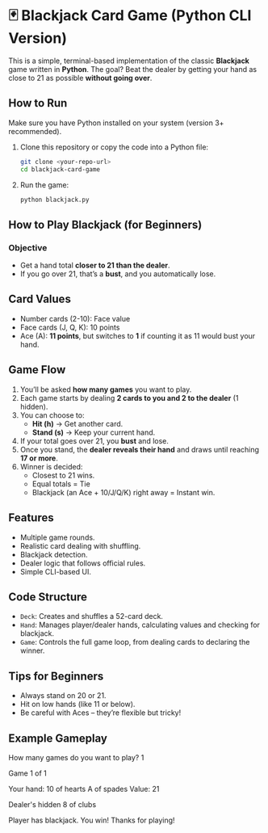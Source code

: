 # 🃏 Blackjack Card Game (Python CLI Version)
This is a simple, terminal-based implementation of the classic **Blackjack** game written in **Python**. The goal? Beat the dealer by getting your hand as close to 21 as possible **without going over**.



## How to Run

Make sure you have Python installed on your system (version 3+ recommended).

1. Clone this repository or copy the code into a Python file:
    ```bash
    git clone <your-repo-url>
    cd blackjack-card-game
    ```

2. Run the game:
    ```bash
    python blackjack.py
    ```

## How to Play Blackjack (for Beginners)

### Objective
- Get a hand total **closer to 21 than the dealer**.
- If you go over 21, that’s a **bust**, and you automatically lose.

## Card Values
- Number cards (2-10): Face value
- Face cards (J, Q, K): 10 points
- Ace (A): **11 points**, but switches to **1** if counting it as 11 would bust your hand.

## Game Flow

1. You’ll be asked **how many games** you want to play.
2. Each game starts by dealing **2 cards to you and 2 to the dealer** (1 hidden).
3. You can choose to:
   - **Hit (h)** → Get another card.
   - **Stand (s)** → Keep your current hand.
4. If your total goes over 21, you **bust** and lose.
5. Once you stand, the **dealer reveals their hand** and draws until reaching **17 or more**.
6. Winner is decided:
   - Closest to 21 wins.
   - Equal totals = Tie
   - Blackjack (an Ace + 10/J/Q/K) right away = Instant win.

## Features

- Multiple game rounds.
- Realistic card dealing with shuffling.
- Blackjack detection.
- Dealer logic that follows official rules.
- Simple CLI-based UI.

## Code Structure

- `Deck`: Creates and shuffles a 52-card deck.
- `Hand`: Manages player/dealer hands, calculating values and checking for blackjack.
- `Game`: Controls the full game loop, from dealing cards to declaring the winner.
  
## Tips for Beginners

- Always stand on 20 or 21.
- Hit on low hands (like 11 or below).
- Be careful with Aces – they’re flexible but tricky!  
  

## Example Gameplay
How many games do you want to play? 1

Game 1 of 1

Your hand:
10 of hearts
A of spades
Value: 21

Dealer's
hidden
8 of clubs

Player has blackjack. You win!
Thanks for playing!

